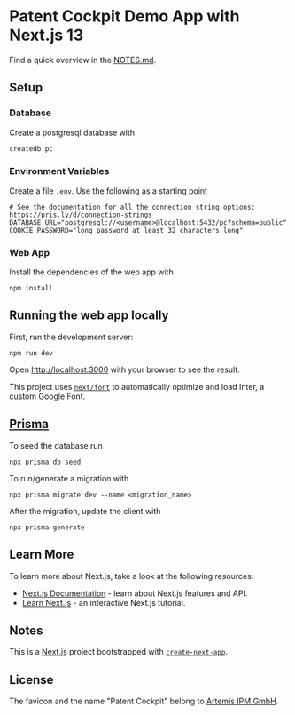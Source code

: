 # Patent Cockpit Demo App with Next.js 13

Find a quick overview in the [NOTES.md](NOTES.md).

## Setup

### Database

Create a postgresql database with

```bash
createdb pc
```

### Environment Variables

Create a file `.env`. Use the following as a starting point

```
# See the documentation for all the connection string options: https://pris.ly/d/connection-strings
DATABASE_URL="postgresql://<username>@localhost:5432/pc?schema=public"
COOKIE_PASSWORD="long_password_at_least_32_characters_long"
```

### Web App

Install the dependencies of the web app with
```
npm install
```

## Running the web app locally

First, run the development server:

```
npm run dev
```

Open [http://localhost:3000](http://localhost:3000) with your browser to see the result.

This project uses [`next/font`](https://nextjs.org/docs/basic-features/font-optimization) to automatically optimize and load Inter, a custom Google Font.

## [Prisma](prisma.io)

To seed the database run
```
npx prisma db seed
```

To run/generate a migration with

```
npx prisma migrate dev --name <migration_name>
```

After the migration, update the client with

```
npx prisma generate
```


## Learn More

To learn more about Next.js, take a look at the following resources:

- [Next.js Documentation](https://nextjs.org/docs) - learn about Next.js features and API.
- [Learn Next.js](https://nextjs.org/learn) - an interactive Next.js tutorial.


## Notes

This is a [Next.js](https://nextjs.org/) project bootstrapped with [`create-next-app`](https://github.com/vercel/next.js/tree/canary/packages/create-next-app).

## License

The favicon and the name "Patent Cockpit" belong to [Artemis IPM GmbH](https://artemis-ipm.com).
